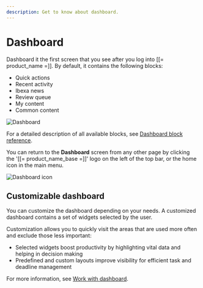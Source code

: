 ```yaml
---
description: Get to know about dashboard.
---
```


# Dashboard

Dashboard it the first screen that you see after you log into [[= product_name =]].
By default, it contains the following blocks:

- Quick actions
- Recent activity
- Ibexa news
- Review queue
- My content
- Common content

![Dashboard](dashboard.png "Dashboard")

For a detailed description of all available blocks, see [Dashboard block reference](dashboard_block_reference.md).

You can return to the **Dashboard** screen from any other page by clicking the '[[= product_name_base =]]' logo on the left of the top bar, or the home icon in the main menu.

![Dashboard icon](dashboard_icon.png)

## Customizable dashboard

You can customize the dashboard depending on your needs.
A customized dashboard contains a set of widgets selected by the user.

Customization allows you to quickly visit the areas that are used more often and exclude those less important:

- Selected widgets boost productivity by highlighting vital data and helping in decision making
- Predefined and custom layouts improve visibility for efficient task and deadline management

For more information, see [Work with dashboard](work_with_dashboard.md).